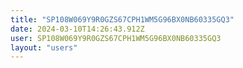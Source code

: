 ```yaml
---
title: "SP108W069Y9R0GZS67CPH1WM5G96BX0NB60335GQ3"
date: 2024-03-10T14:26:43.912Z
user: SP108W069Y9R0GZS67CPH1WM5G96BX0NB60335GQ3
layout: "users"
---
```

    